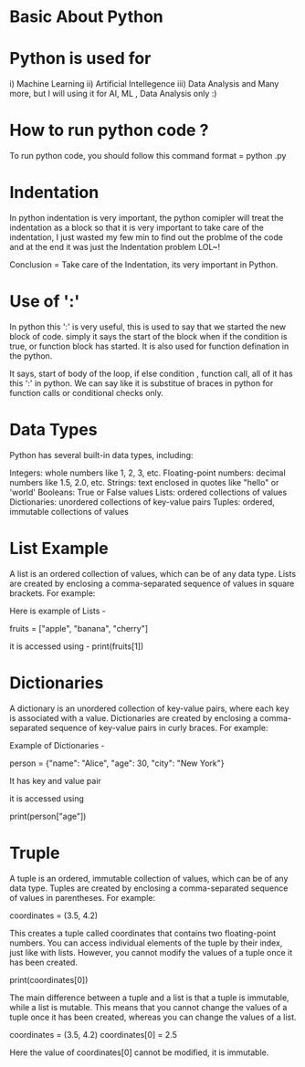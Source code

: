 # Basic About Python 


# Python is used for 

i) Machine Learning 
ii) Artificial Intellegence 
iii) Data Analysis and Many more, but I will using it for AI, ML , Data Analysis only :)

# How to run python code ?

To run python code, you should follow this command format = python <filename>.py

# Indentation

In python indentation is very important, the python comipler will treat the indentation as a block so that it is very important to take care of the indentation, I just wasted my few min to find out the problme of the code and at the end it was just the Indentation problem LOL~!

Conclusion = Take care of the Indentation, its very important in Python.


# Use of ':'

In python this ':' is very useful, this is used to say that we started the new block of code.
simply it says the start of the block when if the condition is true, or function block has started. It is also used for function defination in the python.

It says, start of body of the loop, if else condition , function call, all of it has this ':' in python. We can say like it is substitue of braces in python for function calls or conditional checks only.


# Data Types

Python has several built-in data types, including:

Integers: whole numbers like 1, 2, 3, etc.
Floating-point numbers: decimal numbers like 1.5, 2.0, etc.
Strings: text enclosed in quotes like "hello" or 'world'
Booleans: True or False values
Lists: ordered collections of values
Dictionaries: unordered collections of key-value pairs
Tuples: ordered, immutable collections of values

# List Example
A list is an ordered collection of values, which can be of any data type. Lists are created by enclosing a comma-separated sequence of values in square brackets. For example:

Here is example of Lists -

fruits = ["apple", "banana", "cherry"]

it is accessed using -
print(fruits[1])


# Dictionaries

A dictionary is an unordered collection of key-value pairs, where each key is associated with a value. Dictionaries are created by enclosing a comma-separated sequence of key-value pairs in curly braces. For example:

Example of Dictionaries -

person = {"name": "Alice", "age": 30, "city": "New York"}

It has key and value pair

it is accessed using 

print(person["age"])

# Truple 

A tuple is an ordered, immutable collection of values, which can be of any data type. Tuples are created by enclosing a comma-separated sequence of values in parentheses. For example:

coordinates = (3.5, 4.2)

This creates a tuple called coordinates that contains two floating-point numbers. You can access individual elements of the tuple by their index, just like with lists. However, you cannot modify the values of a tuple once it has been created.

print(coordinates[0])

The main difference between a tuple and a list is that a tuple is immutable, while a list is mutable. This means that you cannot change the values of a tuple once it has been created, whereas you can change the values of a list.

coordinates = (3.5, 4.2)
coordinates[0] = 2.5

Here the value of coordinates[0] cannot be modified, it is immutable.



